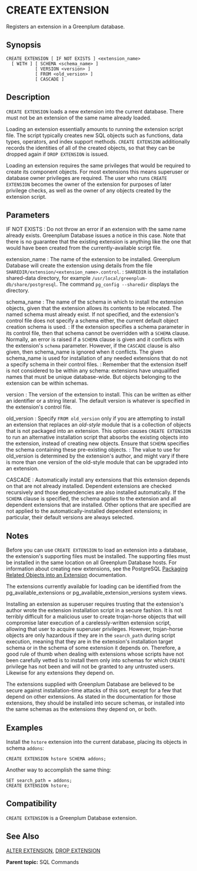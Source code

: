 # CREATE EXTENSION

Registers an extension in a Greenplum database.

## Synopsis

``` {#sql_command_synopsis}
CREATE EXTENSION [ IF NOT EXISTS ] <extension_name>
  [ WITH ] [ SCHEMA <schema_name> ]
           [ VERSION <version> ]
           [ FROM <old_version> ]
           [ CASCADE ]
```

## Description

`CREATE EXTENSION` loads a new extension into the current database. There must not be an extension of the same name already loaded.

Loading an extension essentially amounts to running the extension script file. The script typically creates new SQL objects such as functions, data types, operators, and index support methods. `CREATE EXTENSION` additionally records the identities of all of the created objects, so that they can be dropped again if `DROP EXTENSION` is issued.

Loading an extension requires the same privileges that would be required to create its component objects. For most extensions this means superuser or database owner privileges are required. The user who runs `CREATE EXTENSION` becomes the owner of the extension for purposes of later privilege checks, as well as the owner of any objects created by the extension script.

## Parameters

IF NOT EXISTS
:   Do not throw an error if an extension with the same name already exists. Greenplum Database issues a notice in this case. Note that there is no guarantee that the existing extension is anything like the one that would have been created from the currently-available script file.

extension_name
:   The name of the extension to be installed. Greenplum Database will create the extension using details from the file `SHAREDIR/extension/<extension_name>.control`.
:   `SHAREDIR` is the installation shared-data directory, for example `/usr/local/greenplum-db/share/postgresql`. The command `pg_config --sharedir` displays the directory.

schema_name
:   The name of the schema in which to install the extension objects, given that the extension allows its contents to be relocated. The named schema must already exist. If not specified, and the extension's control file does not specify a schema either, the current default object creation schema is used.
:   If the extension specifies a schema parameter in its control file, then that schema cannot be overridden with a `SCHEMA` clause. Normally, an error is raised if a `SCHEMA` clause is given and it conflicts with the extension's `schema` parameter. However, if the `CASCADE` clause is also given, then schema_name is ignored when it conflicts. The given schema_name is used for installation of any needed extensions that do not a specify schema in their control files.
:   Remember that the extension itself is not considered to be within any schema: extensions have unqualified names that must be unique database-wide. But objects belonging to the extension can be within schemas.

version
:   The version of the extension to install. This can be written as either an identifier or a string literal. The default version is whatever is specified in the extension's control file.

old_version
:   Specify `FROM old_version` only if you are attempting to install an extension that replaces an *old-style* module that is a collection of objects that is not packaged into an extension. This option causes `CREATE EXTENSION` to run an alternative installation script that absorbs the existing objects into the extension, instead of creating new objects. Ensure that `SCHEMA` specifies the schema containing these pre-existing objects.
:   The value to use for old_version is determined by the extension's author, and might vary if there is more than one version of the old-style module that can be upgraded into an extension.

CASCADE
:   Automatically install any extensions that this extension depends on that are not already installed. Dependent extensions are checked recursively and those dependencies are also installed automatically. If the `SCHEMA` clause is specified, the schema applies to the extension and all dependent extensions that are installed. Other options that are specified are not applied to the automatically-installed dependent extensions; in particular, their default versions are always selected.

## Notes

Before you can use `CREATE EXTENSION` to load an extension into a database, the extension's supporting files must be installed. The supporting files must be installed in the same location on all Greenplum Database hosts. For information about creating new extensions, see the PostgreSQL [Packaging Related Objects into an Extension](https://www.postgresql.org/docs/12/extend-extensions.html) documentation.

The extensions currently available for loading can be identified from the pg_available_extensions or pg_available_extension_versions system views.

<div class="note">Installing an extension as superuser requires trusting that the extension's author wrote the extension installation script in a secure fashion. It is not terribly difficult for a malicious user to create trojan-horse objects that will compromise later execution of a carelessly-written extension script, allowing that user to acquire superuser privileges. However, trojan-horse objects are only hazardous if they are in the <code>search_path</code> during script execution, meaning that they are in the extension's installation target schema or in the schema of some extension it depends on. Therefore, a good rule of thumb when dealing with extensions whose scripts have not been carefully vetted is to install them only into schemas for which <code>CREATE</code> privilege has not been and will not be granted to any untrusted users. Likewise for any extensions they depend on.<p>
The extensions supplied with Greenplum Database are believed to be secure against installation-time attacks of this sort, except for a few that depend on other extensions. As stated in the documentation for those extensions, they should be installed into secure schemas, or installed into the same schemas as the extensions they depend on, or both.</p></div>

## Examples

Install the `hstore` extension into the current database, placing its objects in schema `addons`:

```
CREATE EXTENSION hstore SCHEMA addons;
```

Another way to accomplish the same thing:

```
SET search_path = addons;
CREATE EXTENSION hstore;
```

## Compatibility

`CREATE EXTENSION` is a Greenplum Database extension.

## See Also

[ALTER EXTENSION](ALTER_EXTENSION.html), [DROP EXTENSION](DROP_EXTENSION.html)

**Parent topic:** SQL Commands

